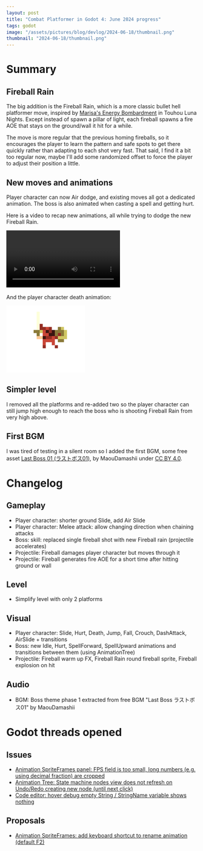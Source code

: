 ```yaml
---
layout: post
title: "Combat Platformer in Godot 4: June 2024 progress"
tags: godot
image: "/assets/pictures/blog/devlog/2024-06-18/thumbnail.png"
thumbnail: "2024-06-18/thumbnail.png"
---
```


# Summary

## Fireball Rain

The big addition is the Fireball Rain, which is a more classic bullet hell platformer move, inspired by [Marisa's Energy Bombardment](https://www.neoseeker.com/touhou-luna-nights/walkthrough/Boss_Marisa) in Touhou Luna Nights. Except instead of spawn a pillar of light, each fireball spawns a fire AOE that stays on the ground/wall it hit for a while.

The move is more regular that the previous homing fireballs, so it encourages the player to learn the pattern and safe spots to get there quickly rather than adapting to each shot very fast. That said, I find it a bit too regular now, maybe I'll add some randomized offset to force the player to adjust their position a little.

## New moves and animations

Player character can now Air dodge, and existing moves all got a dedicated animation. The boss is also animated when casting a spell and getting hurt.

Here is a video to recap new animations, all while trying to dodge the new Fireball Rain.

<video controls>
  <source src="/assets/pictures/blog/devlog/2024-06-18/2024-06-18 Godot Boss - Fireball Rain, new PC animations and Air Slide.mp4" type="video/mp4">
  Your browser does not support the video tag.
</video>

And the player character death animation:

![Player character death animation](/assets/pictures/blog/devlog/2024-06-18/paladin_tiny_Death_demo@8x.gif)

## Simpler level

I removed all the platforms and re-added two so the player character can still jump high enough to reach the boss who is shooting Fireball Rain from very high above.

## First BGM

I was tired of testing in a silent room so I added the first BGM, some free asset [Last Boss 01 (ラストボス01)](https://maou.audio/game_lastboss01/), by MaouDamashii under [CC BY 4.0](https://creativecommons.org/licenses/by/4.0/).

# Changelog

## Gameplay

- Player character: shorter ground Slide, add Air Slide
- Player character: Melee attack: allow changing direction when chaining attacks
- Boss: skill: replaced single fireball shot with new Fireball rain (projectile accelerates)
- Projectile: Fireball damages player character but moves through it
- Projectile: Fireball generates fire AOE for a short time after hitting ground or wall

## Level

- Simplify level with only 2 platforms

## Visual

- Player character: Slide, Hurt, Death, Jump, Fall, Crouch, DashAttack, AirSlide + transitions
- Boss: new Idle, Hurt, SpellForward, SpellUpward animations and transitions between them (using AnimationTree)
- Projectile: Fireball warm up FX, Fireball Rain round fireball sprite, Fireball explosion on hit

## Audio

- BGM: Boss theme phase 1 extracted from free BGM "Last Boss ラストボス01" by MaouDamashii

# Godot threads opened

## Issues

- [Animation SpriteFrames panel: FPS field is too small, long numbers (e.g. using decimal fraction) are cropped](https://github.com/godotengine/godot/issues/90868)
- [Animation Tree: State machine nodes view does not refresh on Undo/Redo creating new node (until next click)](https://github.com/godotengine/godot/issues/91065)
- [Code editor: hover debug empty String / StringName variable shows nothing](https://github.com/godotengine/godot/issues/91162)

## Proposals

- [Animation SpriteFrames: add keyboard shortcut to rename animation (default F2)](https://github.com/godotengine/godot-proposals/issues/9550)
